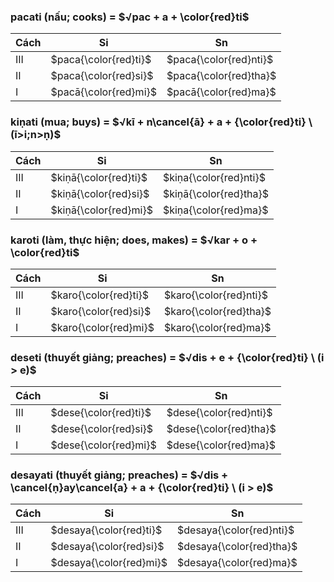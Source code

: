 ### $\textbf{pacati}$ (nấu; cooks) = $√pac + a + \color{red}ti$

| Cách | Si                    | Sn                     |
| ---- | --------------------- | ---------------------- |
| III  | $paca{\color{red}ti}$ | $paca{\color{red}nti}$ |
| II   | $paca{\color{red}si}$ | $paca{\color{red}tha}$ |
| I    | $pacā{\color{red}mi}$ | $pacā{\color{red}ma}$  |

### $\textbf{kiṇati}$ (mua; buys) = $√kī + n\cancel{ā} + a + {\color{red}ti} \ (ī>i;n>ṇ)$

| Cách | Si                    | Sn                     |
| ---- | --------------------- | ---------------------- |
| III  | $kiṇā{\color{red}ti}$ | $kiṇa{\color{red}nti}$ |
| II   | $kiṇā{\color{red}si}$ | $kiṇā{\color{red}tha}$ |
| I    | $kiṇā{\color{red}mi}$ | $kiṇa{\color{red}ma}$  |

### $\textbf{karoti}$ (làm, thực hiện; does, makes) = $√kar + o + \color{red}ti$

| Cách | Si                    | Sn                     |
| ---- | --------------------- | ---------------------- |
| III  | $karo{\color{red}ti}$ | $karo{\color{red}nti}$ |
| II   | $karo{\color{red}si}$ | $karo{\color{red}tha}$ |
| I    | $karo{\color{red}mi}$ | $karo{\color{red}ma}$  |

### $\textbf{deseti}$ (thuyết giảng; preaches) = $√dis + e + {\color{red}ti} \ (i > e)$

| Cách | Si                    | Sn                     |
| ---- | --------------------- | ---------------------- |
| III  | $dese{\color{red}ti}$ | $dese{\color{red}nti}$ |
| II   | $dese{\color{red}si}$ | $dese{\color{red}tha}$ |
| I    | $dese{\color{red}mi}$ | $dese{\color{red}ma}$  |

### $\textbf{desayati}$ (thuyết giảng; preaches) = $√dis + \cancel{ṇ}ay\cancel{a} + a + {\color{red}ti} \ (i > e)$

| Cách | Si                      | Sn                       |
| ---- | ----------------------- | ------------------------ |
| III  | $desaya{\color{red}ti}$ | $desaya{\color{red}nti}$ |
| II   | $desaya{\color{red}si}$ | $desaya{\color{red}tha}$ |
| I    | $desaya{\color{red}mi}$ | $desaya{\color{red}ma}$  |
